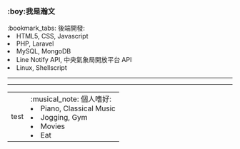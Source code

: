 <h3>:boy:<b>我是瀚文</b></h3>
:bookmark_tabs: 後端開發:
  <li>HTML5, CSS, Javascript</li>
  <li>PHP, Laravel</li>
  <li>MySQL, MongoDB</li>
  <li>Line Notify API, 中央氣象局開放平台 API</li>
  <li>Linux, Shellscript</li>
<hr/>
<table>
  <tr>
    <td>test</td>
    <td>
      :musical_note: 個人嗜好:
      <li>Piano, Classical Music</li>
      <li>Jogging, Gym</li>
      <li>Movies</li>
      <li>Eat</li>
    </td>
  </tr>

<hr/>
